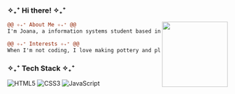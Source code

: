 ### ✧₊⁺ Hi there! ✧₊⁺

<img align="right" height="150" src="https://i.pinimg.com/originals/b6/2b/d6/b62bd653a5ea86726d1b28b9cfc9916d.gif"/>

```diff
@@ ✧₊⁺ About Me ✧₊⁺ @@
I'm Joana, a information systems student based in Brazil.

@@ ✧₊⁺ Interests ✧₊⁺ @@
When I'm not coding, I love making pottery and play video games.
```

### ✧₊⁺ Tech Stack ✧₊⁺
![HTML5](https://img.shields.io/badge/html5-%23E34F26.svg?style=for-the-badge&logo=html5&logoColor=white) ![CSS3](https://img.shields.io/badge/css3-%231572B6.svg?style=for-the-badge&logo=css3&logoColor=white) ![JavaScript](https://img.shields.io/badge/javascript-%23323330.svg?style=for-the-badge&logo=javascript&logoColor=%23F7DF1E)
#
